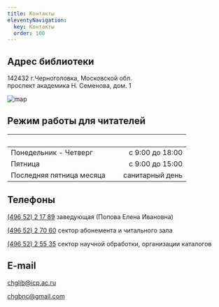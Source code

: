 ```yaml
---
title: Контакты
eleventyNavigation:
  key: Контакты
  order: 100
---
```


## Адрес библиотеки

<nobr>142432 г.Черноголовка, Московской обл.</nobr>
<nobr>проспект академика Н. Семенова, дом. 1</nobr>

![map](https://static-maps.yandex.ru/1.x/?l=map&ll=38.38538497882056%2C56.01277995589854&pt=38.38728398280303%2C56.013438059753234%2Cpm2bll&size=500%2C280&z=15)

## Режим работы для читателей

|                          | &nbsp;&nbsp; |                 |
| ------------------------ | ------------ | --------------: |
| Понедельник - Четверг    |              | с 9:00 до 18:00 |
| Пятница                  |              | с 9:00 до 15:00 |
| Последняя пятница месяца |              | санитарный день |

## Телефоны

[(496 52) 2 17 89](tel:74965221789) <nobr>заведующая (Попова Елена Ивановна)</nobr>

[(496 52) 2 70 60](tel:74965227060) <nobr>сектор абонемента и читального зала</nobr>

[(496 52) 2 55 35](tel:74965225535) <nobr>сектор научной обработки,</nobr> <nobr>организации каталогов</nobr>

## E-mail

[chglib@icp.ac.ru](mailto:chglib@icp.ac.ru)

[chgbnc@gmail.com](mailto:chgbnc@gmail.com)
